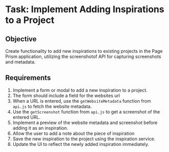 # Task: Implement Adding Inspirations to a Project

## Objective
Create functionality to add new inspirations to existing projects in the Page Prism application, utilizing the screenshotof API for capturing screenshots and metadata.

## Requirements
1. Implement a form or modal to add a new inspiration to a project.
2. The form should include a field for the websites url
3. When a URL is entered, use the `getWebsiteMetadata` function from `api.js` to fetch the website metadata.
4. Use the `getScreenshot` function from `api.js` to get a screenshot of the entered URL.
5. Implement a preview of the website metadata and screenshot before adding it as an inspiration.
6. Allow the user to add a note about the piece of inspiration
7. Save the new inspiration to the project using the inspiration service.
8. Update the UI to reflect the newly added inspiration immediately.
